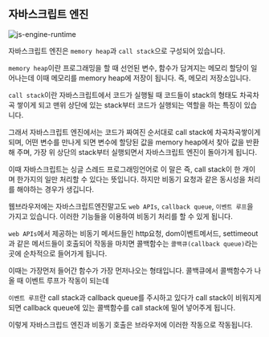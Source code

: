 ## 자바스크립트 엔진


![js-engine-runtime](https://user-images.githubusercontent.com/80687195/142749119-7db7f714-cee7-4e52-a153-d93989b76fdb.png)


자바스크립트 엔진은 `memory heap`과 `call stack`으로 구성되어 있습니다.  

`memory heap`이란 프로그래밍을 할 때 선언된 변수, 함수가 담겨지는 메모리 할당이 일어나는데 이때 메모리를 memory heap에 저장이 됩니다. 즉, 메모리 저장소입니다. 

`call stack`이란 자바스크립트에서 코드가 실행될 때 코드들이 stack의 형태도 차곡차곡 쌓이게 되고 맨위 상단에 있는 stack부터 코드가 실행되는 역할을 하는 특징이 있습니다. 

그래서 자바스크립트 엔진에서는 코드가 짜여진 순서대로 call stack에 차곡차곡쌓이게 되며, 어떤 변수를 만나게 되면 변수에 할당된 값을 memory heap에서 찾아 값을 반환해 주며, 가장 위 상단의 stack부터 실행되면서 자바스크립트 엔진이 돌아가게 됩니다. 

이때  자바스크립트는 싱글 스레드 프로그래밍언어로 이 말은 즉, call stack이 한 개이며 한가지의 일만 처리할 수 있다는 뜻입니다. 하지만 비동기 요청과 같은 동시성을 처리를 해야하는 경우가 생깁니다. 

웹브라우저에는 자바스크립트엔진말고도 `web APIs`, `callback queue`, `이벤트 루프`을 가지고 있습니다. 이러한 기능들을 이용하여 비동기 처리를 할 수 있게 됩니다. 

`web APIs`에서 제공하는 비동기 메서드들인 http요청, dom이벤트메서드, settimeout과 같은 메서드들이 호출되어 작동을 마치면 콜백함수는 `콜백큐(callback queue)`라는 곳에 순차적으로 들어가게 됩니다. 

이때는 가장먼저 들어간 함수가 가장 먼저나오는 형태입니다. 콜백큐에서 콜백함수가 나올 때 이벤트 루프가 작동이 되는데 

`이벤트 루프`란 call stack과 callback queue를 주시하고 있다가 call stack이 비워지게 되면 callback queue에 있는 콜백함수를 call stack에 밀어 넣어주게 됩니다. 

이렇게 자바스크립드 엔진과 비동기 호출은 브라우저에 이러한 작동으로 작동됩니다.
